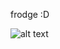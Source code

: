 frodge :D 

![alt text](https://www.google.com/url?sa=i&url=https%3A%2F%2Fwww.reddit.com%2Fr%2FToads%2Fcomments%2Fpczstq%2Fapologies_for_the_bad_quality_but_i_found_this%2F&psig=AOvVaw1JcbiTE846-1PlTMrl5XmG&ust=1715345896435000&source=images&cd=vfe&opi=89978449&ved=0CBIQjRxqFwoTCPC1wMjPgIYDFQAAAAAdAAAAABAk)
